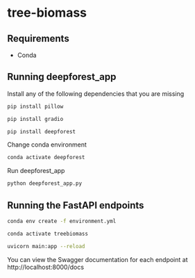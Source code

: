 # tree-biomass

## Requirements

- Conda

## Running deepforest_app

Install any of the following dependencies that you are missing

```sh
pip install pillow
```

```sh
pip install gradio
```

```sh
pip install deepforest
```

Change conda environment
```sh
conda activate deepforest
```

Run deepforest_app
```sh
python deepforest_app.py
```


## Running the FastAPI endpoints

```sh
conda env create -f environment.yml
```

```sh
conda activate treebiomass
```

```sh
uvicorn main:app --reload
```

You can view the Swagger documentation for each endpoint at http://localhost:8000/docs

